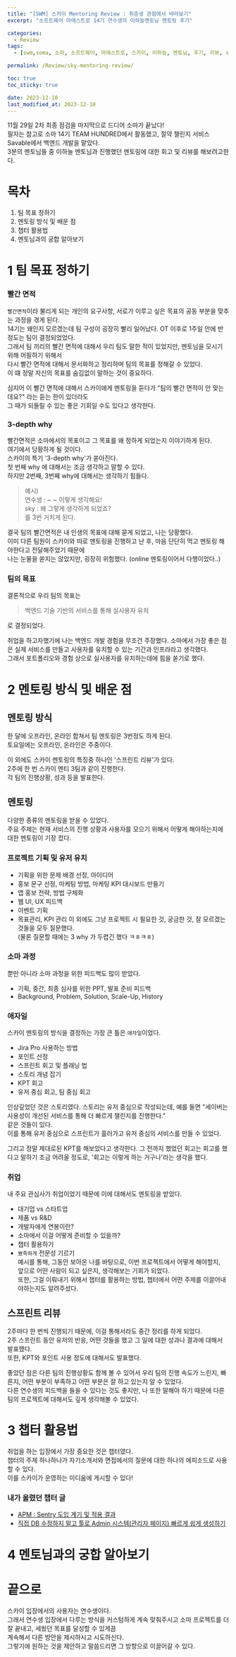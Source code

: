 ```yaml
---
title: "[SWM] 스카이 Mentoring Review : 취준생 관점에서 바라보기"
excerpt: "소프트웨어 마에스트로 14기 연수생의 이하늘멘토님 멘토링 후기"

categories:
  - Review
tags:
  - [swm,soma, 소마, 소프트웨어, 마에스트로, 스카이, 이하늘, 멘토님, 후기, 리뷰, sky, 컴공선배, 14기]

permalink: /Review/sky-mentoring-review/

toc: true
toc_sticky: true

date: 2023-12-10
last_modified_at: 2023-12-10
---
```

11월 29일 2차 최종 점검을 마지막으로 드디어 소마가 끝났다!  
필자는 참고로 소마 14기 TEAM HUNDRED에서 활동했고, 절약 챌린지 서비스 Savable에서 백엔드 개발을 맡았다.  
3분의 멘토님들 중 이하늘 멘토님과 진행했던 멘토링에 대한 회고 및 리뷰를 해보려고한다.  

# 목차
1. 팀 목표 정하기
2. 멘토링 방식 및 배운 점
3. 챕터 활용법
4. 멘토님과의 궁합 알아보기

# 1 팀 목표 정하기
### 빨간 면적
`빨간면적`이라 불리게 되는 개인의 요구사항, 서로가 이루고 싶은 목표의 공동 부분을 맞추는 과정을 겪게 된다.  
14기는 왜인지 모르겠는데 팀 구성이 굉장히 빨리 일어났다. OT 이후로 1주일 안에 반 정도는 팀이 결정되었었다.  
그래서 팀 끼리의 빨간 면적에 대해서 우리 팀도 말한 적이 있었지만, 멘토님을 모시기 위해 어필하기 위해서  
다시 빨간 면적에 대해서 문서화하고 정리하며 팀의 목표를 정해갈 수 있었다.  
이 떄 정말 자신의 목표를 숨김없이 말하는 것이 중요하다.

  
심지어 이 빨간 면적에 대해서 스카이에게 멘토링을 듣다가 "팀의 빨간 면적이 안 맞는데요?" 라는 듣는 한이 있더라도  
그 때가 되돌릴 수 있는 좋은 기회일 수도 있다고 생각한다.  

### 3-depth why
빨간면적은 소마에서의 목표이고 그 목표를 왜 정하게 되었는지 이야기하게 된다.  
여기에서 당황하게 될 것이다.  
스카이의 특기 '3-depth why'가 쏟아진다.  
첫 번째 why 에 대해서는 조금 생각하고 말할 수 있다.  
하지만 2번째, 3번째 why에 대해서는 생각하기 힘들다.  
> 예시)    
> 연수생 : ~ ~ 이렇게 생각해요!   
> sky : 왜 그렇게 생각하게 되었죠?   
> 를 3번 거치게 된다.  

결국 팀의 빨간면적은 내 인생의 목표에 대해 묻게 되었고, 나는 당황했다.  
이미 다른 팀원이 스카이와 따로 멘토링을 진행하고 난 후, 마음 단단히 먹고 멘토링 해야한다고 전달해주었기 때문에  
나는 눈물을 쏟지는 않았지만, 굉장히 위험했다. (online 멘토링이어서 다행이었다..)

### 팀의 목표
결론적으로 우리 팀의 목표는
> 백엔드 기술 기반의 서비스를 통해 실사용자 유치   
 
로 결정되었다.

취업을 하고자했기에 나는 백엔드 개발 경험을 무조건 주장했다. 
소마에서 가장 좋은 점은 실제 서비스를 만들고 사용자를 유치할 수 있는 기간과 인프라라고 생각했다.  
그래서 포트폴리오와 경험 상으로 실사용자를 유치하는데에 힘을 쏟기로 했다.  

# 2 멘토링 방식 및 배운 점
## 멘토링 방식
한 달에 오프라인, 온라인 합쳐서 팀 멘토링은 3번정도 하게 된다.  
토요일에는 오프라인, 온라인은 주중이다.  

이 외에도 스카이 멘토링의 특징중 하나인 '스프린트 리뷰'가 있다.  
2주에 한 번 스카이 멘티 3팀과 같이 진행한다.  
각 팀의 진행상황, 성과 등을 발표한다.  

## 멘토링
다양한 종류의 멘토링을 받을 수 있었다.  
주요 주제는 현재 서비스의 진행 상황과 사용자를 모으기 위해서 어떻게 해야하는지에 대한 멘토링이 기장 컸다.  

### 프로젝트 기획 및 유저 유치
- 기획을 위한 문제 배경 선정, 아이디어
- 홍보 문구 선정, 마케팅 방법, 마케팅 KPI 대시보드 만들기
- 앱 홍보 전략, 방법 구체화
- 웹 UI, UX 피드백
- 이벤트 기획
- 목표관리, KPI 관리
이 외에도 그냥 프로젝트 시 필요한 것, 궁금한 것, 잘 모르겠는 것들을 모두 질문했다.  
(물론 질문할 때에는 3 why 가 두렵긴 했다 ㅋㅎㅋㅎ)

### 소마 과정
뿐만 아니라 소마 과정을 위한 피드백도 많이 받았다.  
- 기획, 중간, 최종 심사를 위한 PPT, 발표 준비 피드백
- Background, Problem, Solution, Scale-Up, History

### 애자일
스카이 멘토링의 방식을 결정하는 가장 큰 틀은 `애자일`이었다.
- Jira Pro 사용하는 방법
- 포인트 산정
- 스프린트 회고 및 플래닝 법
- 스토리 개념 잡기
- KPT 회고
- 유저 중심 회고, 팀 중심 회고


인상깊었던 것은 스토리였다. 스토리는 유저 중심으로 작성되는데, 예를 들면 "세이버는 사용성이 개선된 서비스를 통해 더 빠르게 챌린지를 진행한다."  
같은 것들이 있다.  
이를 통해 유저 중심으로 스프린트가 흘러가고 유저 중심의 서비스를 만들 수 있었다.  

그리고 정말 제대로된 KPT를 해보았다고 생각한다. 
그 전까지 했었던 회고는 회고를 했다고 말하기 조금 어려울 정도로, '회고는 이렇게 하는 거구나'라는 생각을 했다.  

### 취업
내 주요 관심사가 취업이었기 때문에 이에 대해서도 멘토링을 받았다.  
- 대기업 vs 스타트업
- 제품 vs R&D
- 개발자에게 연봉이란?
- 소마에서 이걸 어떻게 준비할 수 있을까?
- 챕터 활용하기
- `뾰족하게` 전문성 기르기  
예시를 통해, 그동안 보아온 나를 바탕으로, 이번 프로젝트에서 어떻게 해야할지,  
앞으로 어떤 사람이 되고 싶은지, 생각해보는 기회가 되었다.  
또한, 그걸 이뤄내기 위해서 챕터를 활용하는 방법, 챕터에서 어떤 주제를 이끌어내야하는지도 알려주셨다.  

## 스프린트 리뷰
2주마다 한 번씩 진행되기 때문에, 이걸 통해서라도 중간 정리를 하게 되었다.  
2주 스프린트 동안 유저의 반응, 어떤 것들을 했고 그 일에 대한 성과나 결과에 대해서 발표했다.  
또한, KPT와 포인트 사용 정도에 대해서도 발표했다.  

좋았던 점은 다른 팀의 진행상황도 함께 볼 수 있어서 우리 팀의 진행 속도가 느린지, 빠른지, 어떤 부분이 부족하고 어떤 부분은 잘 하고 있는지 알 수 있었다.  
다른 연수생의 피드백을 들을 수 있다는 것도 좋지만, 나 또한 말해야 하기 때문에 다른 팀의 프로젝트에 대해서도 깊게 생각해볼 수 있었다.  

# 3 챕터 활용법
취업을 하는 입장에서 가장 중요한 것은 챕터였다.  
챕터의 주제 하나하나가 자기소개서와 면접에서의 질문에 대한 하나의 에피소드로 사용할 수 있다.  
이를 스카이가 운영하는 미디움에 게시할 수 있다!

### 내가 올렸던 챕터 글
- [APM : Sentry 도입 계기 및 적용 결과](https://tech.neordinary.co.kr/apm-sentry-%EB%8F%84%EC%9E%85-%EA%B3%84%EA%B8%B0-%EB%B0%8F-%EC%A0%81%EC%9A%A9-%EA%B2%B0%EA%B3%BC-b8e2fc216600)
- [직접 DB 수정하지 말고 툴로 Admin 시스템(관리자 페이지) 빠르게 쉽게 생성하기](https://tech.neordinary.co.kr/%EC%A7%81%EC%A0%91-db-%EC%88%98%EC%A0%95%ED%95%98%EC%A7%80-%EB%A7%90%EA%B3%A0-%ED%88%B4%EB%A1%9C-admin-%EC%8B%9C%EC%8A%A4%ED%85%9C-%EA%B4%80%EB%A6%AC%EC%9E%90-%ED%8E%98%EC%9D%B4%EC%A7%80-%EB%B9%A0%EB%A5%B4%EA%B2%8C-%EC%89%BD%EA%B2%8C-%EC%83%9D%EC%84%B1%ED%95%98%EA%B8%B0-06cf6f2d13dc)




# 4 멘토님과의 궁합 알아보기 


# 끝으로
스카이 입장에서의 사용자는 연수생이다.  
그래서 연수생 입장에서 다루는 방식을 커스텀하게 계속 맞춰주시고 소마 프로젝트를 더 잘 끝내고, 세웠던 목표를 달성할 수 있게끔  
계속해서 다른 방안을 제시하시고 시도하신다.  
그렇기에 원하는 것을 제안하고 말씀드리면 그 방향으로 이끌어갈 수 있다.  
